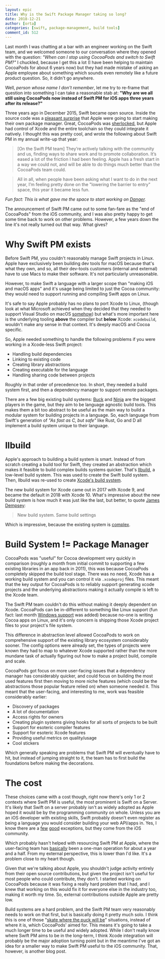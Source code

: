 ```yaml
---
layout: epic
title: Why is the Swift Package Manager taking so long?
date: 2018-12-21
author: [orta]
categories: [swift, package-management, build tools]
comment_id: 512
---
```


Last month I was chatting at a bar with an engineer working on the Swift team, and we welcomed someone to our
conversation where they opened with the question: _"When can I stop using CocoaPods and switch to Swift PM?"_ I
chuckled, because I get this a lot (I have been helping to maintain CocoaPods for about 6 years now) but they had
made mistake of asking an Apple employee about something which sounds even remotely like a future product question.
So, it didn't go anywhere.

Well, _person whose name I don't remember_, let me try to re-frame that question into something I can take a
reasonable stab at: **"Why are we all still using CocoaPods now instead of Swift PM for iOS apps three years after
its release?"**

<!-- more -->

Three years ago in December 2015, Swift became open source. Inside the source code was a [pleasant
surprise][tw_spm] that Apple were going to start making their own package manager. Great, CocoaPods was
[sherlocked][], but Apple had control of Xcode and the entire toolchain so they could integrate it natively. I
thought this was pretty cool, and wrote the following about Swift PM in my annual write-up that year:

> [On the Swift PM team] They’re actively talking with the community and us, finding ways to share work and to
> promote collaboration. It’s eased a lot of the friction I had been feeling. Apple has a fresh start in a way we
> could not, and will be able to do things much better than the CocoaPods team could.

> All in all, when people have been asking what I want to do in the next year, I’m feeling pretty done on the
> "lowering the barrier to entry" space, this year it became less fun.

_Fun fact: This is what gave me the space to start working on [Danger][]._

The announcement of Swift PM came out to some fan-fare as the "end of CocoaPods" from the iOS community, and I was
also pretty happy to get some time back to work on other problems. However, a few years down the line it's not
really turned out that way. What gives?

# Why Swift PM exists

Before Swift PM, you couldn't reasonably manage Swift projects in Linux. Apple have exclusively been building dev
tools for macOS because that's what they own, and so, all their dev-tools customers (internal and external) have to
use Macs to make their software. It's not particularly unreasonable.

However, to make Swift a language with a larger scope than "making iOS and macOS apps" and it's usage being limited
to just the Cocoa community: they would need to support running and compiling Swift apps on Linux.

It's safe to say Apple probably has no plans to port Xcode to Linux, (though look at what Microsoft achieved when
they decided that they needed to support Visual Studio on macOS [somehow][vscode]) but what's more important here
is the underlying tooling **above** the compiler but **below** Xcode: `xcodebuild`, wouldn't make any sense in that
context. It's deeply macOS and Cocoa specific.

So, Apple needed something to handle the following problems if you were working in a Xcode-less Swift project:

- Handling build dependencies
- Linking to existing code
- Creating library abstractions
- Creating executable for the language
- Handling sharing code between projects

Roughly in that order of precedence too. In short, they needed a build system first, and then a dependency manager
to support remote packages.

There are a few big existing build systems: [Buck][buck] and [Ninja][ninja] are the biggest players in the game,
but they aim to be language agnostic build tools. This makes them a bit too abstract to be useful as the main way
to build a modular system for building projects in a language. So, each language from Swift's generation of _"As
fast as C, but safe"_ like Rust, Go and D all implement a build system unique to their language.

# llbuild

Apple's approach to building a build system is smart. Instead of from scratch creating a build tool for Swift, they
created an abstraction which makes it feasible to build complex builds systems quicker. That's [llbuild][], a
low-level build system. This was used to create the Swift build system. Then, llbuild was re-used to create
[Xcode's build system][xcbuild].

The new build system for Xcode came out in 2017 with Xcode 9, and became the default in 2018 with Xcode 10. What's
impressive about the new build system is how much it was just like the last, but better, to quote [James
Dempsey][jd-build-system]:

> New build system. Same build settings

Which is impressive, because the existing system is [complex][bs].

# Build System != Package Manager

CocoaPods was "useful" for Cocoa development very quickly in comparison (roughly a month from initial commit to
supporting a few existing libraries in an app back in 2011), this was because CocoaPods completely skipped the
build tool stage. There was no need, Xcode has a working build system and you can control it via `.xcodeproj`
files. This meant that the key output for CocoaPods is to reliably support generating xcode projects and the
underlying abstractions making it actually compile is left to the Xcode team.

The Swift PM team couldn't do this without making it deeply dependent on Xcode. CocoaPods can be in-different to
something like Linux support (fun fact: last month [Windows support][winders] was added) because no-one is writing
Cocoa apps on Linux, and it's only concern is shipping those Xcode project files to your project's file system.

This difference in abstraction level allowed CocoaPods to work on comprehensive support of the existing library
ecosystem considerably sooner. The config options were already set, the types of projects were known they had to
map to whatever Xcode supported rather than the more mundane task of actually figuring out how to make a project
build, compile and scale.

CocoaPods got focus on more user-facing issues that a dependency manager has considerably quicker, and could focus
on building the most used features first then moving to more niche features (which could be the abstractions those
popular feature relied on) when someone needed it. This meant that the user-facing, and interesting to me, work was
feasible considerably earlier:

- Discovery of packages
- A lot of documentation
- Access rights for owners
- Creating plugin systems giving hooks for all sorts of projects to be built
- Support for esoteric compiler features
- Support for esoteric Xcode features
- Providing useful metrics on quality/usage
- Cool stickers

Which generally speaking are problems that Swift PM will eventually have to hit, but instead of jumping straight to
it, the team has to first build the foundations before making the decorations.

# The cost

These choices came with a cost though, right now there's only 1 or 2 contexts where Swift PM is useful, the most
prominent is Swift on a Server. It's likely that Swift on a server probably isn't as widely adopted as Apple hoped
it would be by the programming community on whole. Unless you are an iOS developer with existing skills, Swift
probably doesn't even register as being a language you would consider building your web API/apps in. Yes, I know
there are a [few][few] [good][objcio] exceptions, but they come from the iOS community.

Which probably hasn't helped with resourcing Swift PM at Apple, where the user-facing team has
[basically][swift-pm-contrib] been a one-man operation for about a year and a half. From my external perspective,
this is lower than I'd like. It's a problem close to my heart though.

Given that we're talking about Apple, you shouldn't judge activity entirely from their open source contributions,
but given the project isn't useful for most people who could contribute, they don't. I started working on CocoaPods
because it was fixing a really hard problem that I had, and I knew that working on this would fix it for everyone
else in the industry too, making it worth my time. So, external contributions outside Apple are pretty low.

Build systems are a hard problem, and the Swift PM team very reasonably needs to work on that first, but is
basically doing it pretty much solo. I think this is one of those "[skate where the puck will be][puck]"
situations, instead of where it is, which CocoaPods' aimed for. This means it's going to take a much longer time to
be useful and widely adopted. While I don't really know where Swift PM aims to be in the long-term, I think Xcode
integration will probably be the major adoption turning point but in the meantime I've got an idea for a smaller
way to make Swift PM useful to the iOS community. That, however, is another blog post.

[tw_spm]: https://twitter.com/orta/status/672436829250052102
[sherlocked]: https://www.urbandictionary.com/define.php?term=sherlocked
[danger]: https://danger.systems/
[vscode]: https://code.visualstudio.com
[buck]: https://www.github.com/facebook/buck
[ninja]: https://ninja-build.org
[llbuild]: https://www.github.com/apple/swift-llbuild
[jd-build-system]: https://jamesdempsey.net/2017/06/13/new-xcode-build-system-and-buildsettingextractor/
[bs]: https://pewpewthespells.com/blog/xcode_build_system.html
[winders]: https://github.com/CocoaPods/CocoaPods/pull/8189
[swift-pm-contrib]: https://github.com/apple/swift-package-manager/graphs/contributors
[puck]: https://ryanparman.com/posts/2011/skating-to-where-the-puck-will-be/
[few]: https://www.pointfree.co
[objcio]: https://talk.objc.io/collections/server-side-swift
[xcbuild]: https://lists.swift.org/pipermail/swift-build-dev/Week-of-Mon-20170605/001019.html
